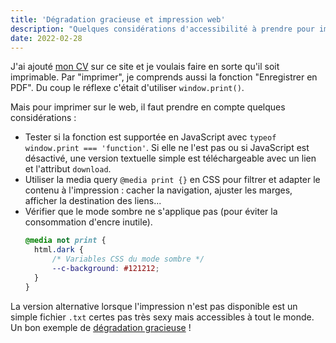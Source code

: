 ```yaml
---
title: 'Dégradation gracieuse et impression web'
description: "Quelques considérations d'accessibilité à prendre pour imprimer ou télécharger un fichier sur le web."
date: 2022-02-28
---
```


J'ai ajouté [mon CV](/cv) sur ce site et je voulais faire en sorte qu'il soit imprimable. Par "imprimer", je comprends aussi la fonction "Enregistrer en PDF". Du coup le réflexe c'était d'utiliser `window.print()`.

Mais pour imprimer sur le web, il faut prendre en compte quelques considérations :

- Tester si la fonction est supportée en JavaScript avec `typeof window.print === 'function'`. Si elle ne l'est pas ou si JavaScript est désactivé, une version textuelle simple est téléchargeable avec un lien et l'attribut `download`.
- Utiliser la media query `@media print {}` en CSS pour filtrer et adapter le contenu à l'impression : cacher la navigation, ajuster les marges, afficher la destination des liens...
- Vérifier que le mode sombre ne s'applique pas (pour éviter la consommation d'encre inutile).
  ```css
  @media not print {
  	html.dark {
  		/* Variables CSS du mode sombre */
  		--c-background: #121212;
  	}
  }
  ```

La version alternative lorsque l'impression n'est pas disponible est un simple fichier `.txt` certes pas très sexy mais accessibles à tout le monde. Un bon exemple de [dégradation gracieuse](https://developer.mozilla.org/fr/docs/Glossary/Graceful_degradation) !

